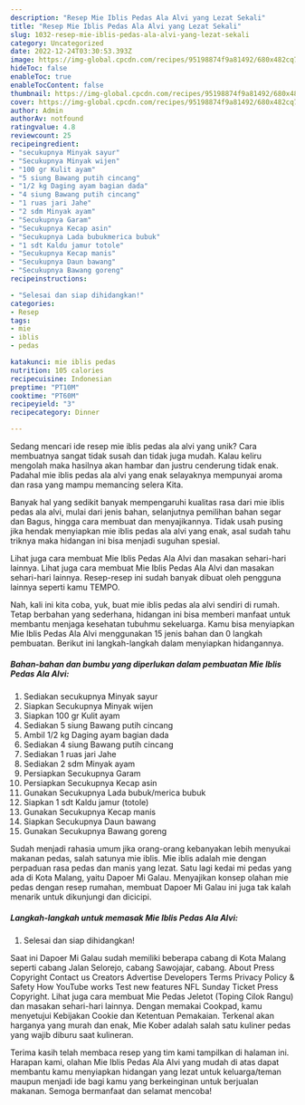 ```yaml
---
description: "Resep Mie Iblis Pedas Ala Alvi yang Lezat Sekali"
title: "Resep Mie Iblis Pedas Ala Alvi yang Lezat Sekali"
slug: 1032-resep-mie-iblis-pedas-ala-alvi-yang-lezat-sekali
category: Uncategorized
date: 2022-12-24T03:30:53.393Z
image: https://img-global.cpcdn.com/recipes/95198874f9a81492/680x482cq70/mie-iblis-pedas-ala-alvi-foto-resep-utama.jpg
hideToc: false
enableToc: true
enableTocContent: false
thumbnail: https://img-global.cpcdn.com/recipes/95198874f9a81492/680x482cq70/mie-iblis-pedas-ala-alvi-foto-resep-utama.jpg
cover: https://img-global.cpcdn.com/recipes/95198874f9a81492/680x482cq70/mie-iblis-pedas-ala-alvi-foto-resep-utama.jpg
author: Admin
authorAv: notfound
ratingvalue: 4.8
reviewcount: 25
recipeingredient:
- "secukupnya Minyak sayur"
- "Secukupnya Minyak wijen"
- "100 gr Kulit ayam"
- "5 siung Bawang putih cincang"
- "1/2 kg Daging ayam bagian dada"
- "4 siung Bawang putih cincang"
- "1 ruas jari Jahe"
- "2 sdm Minyak ayam"
- "Secukupnya Garam"
- "Secukupnya Kecap asin"
- "Secukupnya Lada bubukmerica bubuk"
- "1 sdt Kaldu jamur totole"
- "Secukupnya Kecap manis"
- "Secukupnya Daun bawang"
- "Secukupnya Bawang goreng"
recipeinstructions:

- "Selesai dan siap dihidangkan!"
categories:
- Resep
tags:
- mie
- iblis
- pedas

katakunci: mie iblis pedas 
nutrition: 105 calories
recipecuisine: Indonesian
preptime: "PT10M"
cooktime: "PT60M"
recipeyield: "3"
recipecategory: Dinner

---
```





Sedang mencari ide resep mie iblis pedas ala alvi yang unik? Cara membuatnya sangat tidak susah dan tidak juga mudah. Kalau keliru mengolah maka hasilnya akan hambar dan justru cenderung tidak enak. Padahal mie iblis pedas ala alvi yang enak selayaknya mempunyai aroma dan rasa yang mampu memancing selera Kita.





Banyak hal yang sedikit banyak mempengaruhi kualitas rasa dari mie iblis pedas ala alvi, mulai dari jenis bahan, selanjutnya pemilihan bahan segar dan Bagus, hingga cara membuat dan menyajikannya. Tidak usah pusing jika hendak menyiapkan mie iblis pedas ala alvi yang enak,      asal sudah tahu triknya maka hidangan ini bisa menjadi suguhan spesial.














Lihat juga cara membuat Mie Iblis Pedas Ala Alvi dan masakan sehari-hari lainnya. Lihat juga cara membuat Mie Iblis Pedas Ala Alvi dan masakan sehari-hari lainnya. Resep-resep ini sudah banyak dibuat oleh pengguna lainnya seperti kamu TEMPO.






Nah, kali ini kita coba, yuk, buat mie iblis pedas ala alvi sendiri di rumah. Tetap berbahan yang sederhana, hidangan ini bisa memberi manfaat untuk membantu menjaga kesehatan tubuhmu sekeluarga. Kamu bisa menyiapkan Mie Iblis Pedas Ala Alvi menggunakan 15 jenis bahan dan 0 langkah pembuatan. Berikut ini langkah-langkah dalam menyiapkan hidangannya.

<!--inarticleads1-->

##### Bahan-bahan dan bumbu yang diperlukan dalam pembuatan Mie Iblis Pedas Ala Alvi:

1. Sediakan secukupnya Minyak sayur
1. Siapkan Secukupnya Minyak wijen
1. Siapkan 100 gr Kulit ayam
1. Sediakan 5 siung Bawang putih cincang
1. Ambil 1/2 kg Daging ayam bagian dada
1. Sediakan 4 siung Bawang putih cincang
1. Sediakan 1 ruas jari Jahe
1. Sediakan 2 sdm Minyak ayam
1. Persiapkan Secukupnya Garam
1. Persiapkan Secukupnya Kecap asin
1. Gunakan Secukupnya Lada bubuk/merica bubuk
1. Siapkan 1 sdt Kaldu jamur (totole)
1. Gunakan Secukupnya Kecap manis
1. Siapkan Secukupnya Daun bawang
1. Gunakan Secukupnya Bawang goreng


Sudah menjadi rahasia umum jika orang-orang kebanyakan lebih menyukai makanan pedas, salah satunya mie iblis. Mie iblis adalah mie dengan perpaduan rasa pedas dan manis yang lezat. Satu lagi kedai mi pedas yang ada di Kota Malang, yaitu Dapoer Mi Galau. Menyajikan konsep olahan mie pedas dengan resep rumahan, membuat Dapoer Mi Galau ini juga tak kalah menarik untuk dikunjungi dan dicicipi. 

<!--inarticleads2-->

##### Langkah-langkah untuk memasak Mie Iblis Pedas Ala Alvi:


1. Selesai dan siap dihidangkan!

Saat ini Dapoer Mi Galau sudah memiliki beberapa cabang di Kota Malang seperti cabang Jalan Selorejo, cabang Sawojajar, cabang. About Press Copyright Contact us Creators Advertise Developers Terms Privacy Policy &amp; Safety How YouTube works Test new features NFL Sunday Ticket Press Copyright. Lihat juga cara membuat Mie Pedas Jeletot (Toping Cilok Rangu) dan masakan sehari-hari lainnya. Dengan memakai Cookpad, kamu menyetujui Kebijakan Cookie dan Ketentuan Pemakaian. Terkenal akan harganya yang murah dan enak, Mie Kober adalah salah satu kuliner pedas yang wajib diburu saat kulineran. 

Terima kasih telah membaca resep yang tim kami tampilkan di halaman ini. Harapan kami, olahan Mie Iblis Pedas Ala Alvi yang mudah di atas dapat membantu kamu menyiapkan hidangan yang lezat untuk keluarga/teman maupun menjadi ide bagi kamu yang berkeinginan untuk berjualan makanan. Semoga bermanfaat dan selamat mencoba!
